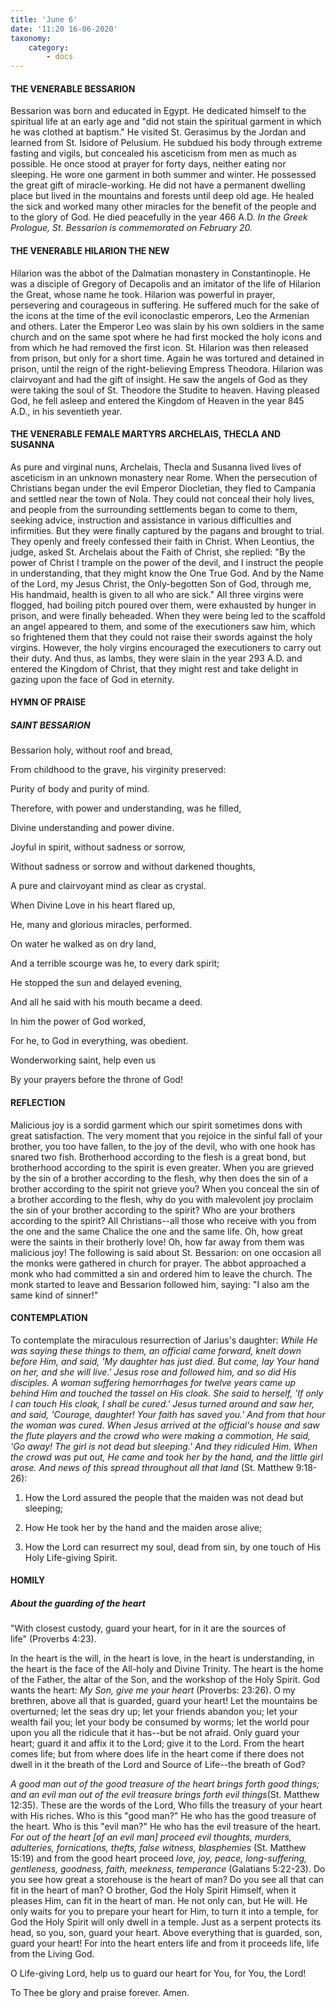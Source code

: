 ```yaml
---
title: 'June 6'
date: '11:20 16-06-2020'
taxonomy:
    category:
        - docs
---
```


#### THE VENERABLE BESSARION

Bessarion was born and educated in Egypt. He dedicated himself to the spiritual life at an early age and "did not stain the spiritual garment in which he was clothed at baptism." He visited St. Gerasimus by the Jordan and learned from St. Isidore of Pelusium. He subdued his body through extreme fasting and vigils, but concealed his asceticism from men as much as possible. He once stood at prayer for forty days, neither eating nor sleeping. He wore one garment in both summer and winter. He possessed the great gift of miracle-working. He did not have a permanent dwelling place but lived in the mountains and forests until deep old age. He healed the sick and worked many other miracles for the benefit of the people and to the glory of God. He died peacefully in the year 466 A.D. *In the Greek Prologue, St. Bessarion is commemorated on February 20.*

#### THE VENERABLE HILARION THE NEW

Hilarion was the abbot of the Dalmatian monastery in Constantinople. He was a disciple of Gregory of Decapolis and an imitator of the life of Hilarion the Great, whose name he took. Hilarion was powerful in prayer, persevering and courageous in suffering. He suffered much for the sake of the icons at the time of the evil iconoclastic emperors, Leo the Armenian and others. Later the Emperor Leo was slain by his own soldiers in the same church and on the same spot where he had first mocked the holy icons and from which he had removed the first icon. St. Hilarion was then released from prison, but only for a short time. Again he was tortured and detained in prison, until the reign of the right-believing Empress Theodora. Hilarion was clairvoyant and had the gift of insight. He saw the angels of God as they were taking the soul of St. Theodore the Studite to heaven. Having pleased God, he fell asleep and entered the Kingdom of Heaven in the year 845 A.D., in his seventieth year.

#### THE VENERABLE FEMALE MARTYRS ARCHELAIS, THECLA AND SUSANNA

As pure and virginal nuns, Archelais, Thecla and Susanna lived lives of asceticism in an unknown monastery near Rome. When the persecution of Christians began under the evil Emperor Diocletian, they fled to Campania and settled near the town of Nola. They could not conceal their holy lives, and people from the surrounding settlements began to come to them, seeking advice, instruction and assistance in various difficulties and infirmities. But they were finally captured by the pagans and brought to trial. They openly and freely confessed their faith in Christ. When Leontius, the judge, asked St. Archelais about the Faith of Christ, she replied: "By the power of Christ I trample on the power of the devil, and I instruct the people in understanding, that they might know the One True God. And by the Name of the Lord, my Jesus Christ, the Only-begotten Son of God, through me, His handmaid, health is given to all who are sick." All three virgins were flogged, had boiling pitch poured over them, were exhausted by hunger in prison, and were finally beheaded. When they were being led to the scaffold an angel appeared to them, and some of the executioners saw him, which so frightened them that they could not raise their swords against the holy virgins. However, the holy virgins encouraged the executioners to carry out their duty. And thus, as lambs, they were slain in the year 293 A.D. and entered the Kingdom of Christ, that they might rest and take delight in gazing upon the face of God in eternity.


#### HYMN OF PRAISE
 
##### SAINT BESSARION
  

Bessarion holy, without roof and bread,
 

From childhood to the grave, his virginity preserved:
 

Purity of body and purity of mind.
 

Therefore, with power and understanding, was he filled,
 

Divine understanding and power divine.


Joyful in spirit, without sadness or sorrow,
 

Without sadness or sorrow and without darkened thoughts,
 

A pure and clairvoyant mind as clear as crystal.
 

When Divine Love in his heart flared up,


He, many and glorious miracles, performed.
 

On water he walked as on dry land,
 

And a terrible scourge was he, to every dark spirit;
 

He stopped the sun and delayed evening,
 

And all he said with his mouth became a deed.
 

In him the power of God worked,
 

For he, to God in everything, was obedient.
 

Wonderworking saint, help even us
 

By your prayers before the throne of God!
 

#### REFLECTION

Malicious joy is a sordid garment which our spirit sometimes dons with great satisfaction. The very moment that you rejoice in the sinful fall of your brother, you too have fallen, to the joy of the devil, who with one hook has snared two fish. Brotherhood according to the flesh is a great bond, but brotherhood according to the spirit is even greater. When you are grieved by the sin of a brother according to the flesh, why then does the sin of a brother according to the spirit not grieve you? When you conceal the sin of a brother according to the flesh, why do you with malevolent joy proclaim the sin of your brother according to the spirit? Who are your brothers according to the spirit? All Christians--all those who receive with you from the one and the same Chalice the one and the same life. Oh, how great were the saints in their brotherly love! Oh, how far away from them was malicious joy! The following is said about St. Bessarion: on one occasion all the monks were gathered in church for prayer. The abbot approached a monk who had committed a sin and ordered him to leave the church. The monk started to leave and Bessarion followed him, saying: "I also am the same kind of sinner!"


#### CONTEMPLATION


To contemplate the miraculous resurrection of Jarius's daughter: *While He was saying these things to them, an official came forward, knelt down before Him, and said, 'My daughter has just died. But come, lay Your hand on her, and she will live.' Jesus rose and followed him, and so did His disciples. A woman suffering hemorrhages for twelve years came up behind Him and touched the tassel on His cloak. She said to herself, 'If only I can touch His cloak, I shall be cured.' Jesus turned around and saw her, and said, 'Courage, daughter! Your faith has saved you.' And from that hour the woman was cured. When Jesus arrived at the official's house and saw the flute players and the crowd who were making a commotion, He said, 'Go away! The girl is not dead but sleeping.' And they ridiculed Him. When the crowd was put out, He came and took her by the hand, and the little girl arose. And news of this spread throughout all that land* (St. Matthew 9:18-26):

1.  How the Lord assured the people that the maiden was not dead but sleeping;

1.  How He took her by the hand and the maiden arose alive;

1.  How the Lord can resurrect my soul, dead from sin, by one touch of His Holy Life-giving Spirit.


#### HOMILY


##### About the guarding of the heart

"With closest custody, guard your heart, for in it are the sources of life" (Proverbs 4:23).

In the heart is the will, in the heart is love, in the heart is understanding, in the heart is the face of the All-holy and Divine Trinity. The heart is the home of the Father, the altar of the Son, and the workshop of the Holy Spirit. God wants the heart: *My Son, give me your heart* (Proverbs: 23:26). O my brethren, above all that is guarded, guard your heart! Let the mountains be overturned; let the seas dry up; let your friends abandon you; let your wealth fail you; let your body be consumed by worms; let the world pour upon you all the ridicule that it has--but be not afraid. Only guard your heart; guard it and affix it to the Lord; give it to the Lord. From the heart comes life; but from where does life in the heart come if there does not dwell in it the breath of the Lord and Source of Life--the breath of God?

*A good man out of the good treasure of the heart brings forth good things; and an evil man out of the evil treasure brings forth evil things*(St. Matthew 12:35). These are the words of the Lord, Who fills the treasury of your heart with His riches. Who is this "good man?" He who has the good treasure of the heart. Who is this "evil man?" He who has the evil treasure of the heart. *For out of the heart [of an evil man] proceed evil thoughts, murders, adulteries, fornications, thefts, false witness, blasphemies* (St. Matthew 15:19) and from the good heart proceed *love, joy, peace, long-suffering, gentleness, goodness, faith, meekness, temperance* (Galatians 5:22-23). Do you see how great a storehouse is the heart of man? Do you see all that can fit in the heart of man? O brother, God the Holy Spirit Himself, when it pleases Him, can fit in the heart of man. He not only can, but He will. He only waits for you to prepare your heart for Him, to turn it into a temple, for God the Holy Spirit will only dwell in a temple. Just as a serpent protects its head, so you, son, guard your heart. Above everything that is guarded, son, guard your heart! For into the heart enters life and from it proceeds life, life from the Living God.

O Life-giving Lord, help us to guard our heart for You, for You, the Lord!

To Thee be glory and praise forever. Amen.
